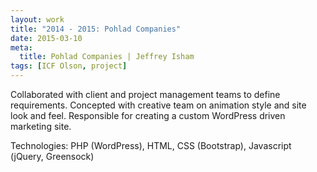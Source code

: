 ```yaml
---
layout: work
title: "2014 - 2015: Pohlad Companies"
date: 2015-03-10
meta:
  title: Pohlad Companies | Jeffrey Isham
tags: [ICF Olson, project]
---
```


<p>Collaborated with client and project management teams to define requirements. Concepted with creative team on animation style and site look and feel. Responsible for creating a custom WordPress driven marketing site.</p>
<p class="small">Technologies: PHP (WordPress), HTML, CSS (Bootstrap), Javascript (jQuery, Greensock)</p>
